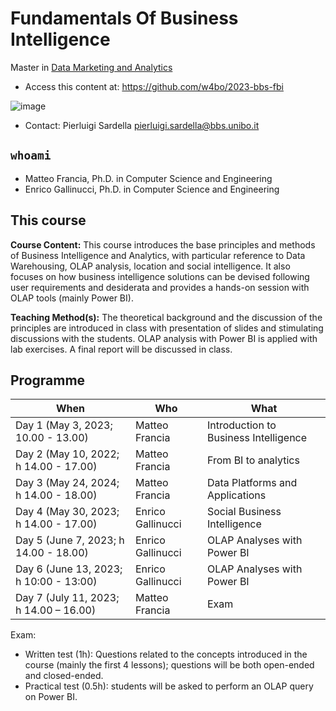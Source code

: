 # Fundamentals Of Business Intelligence

Master in [Data Marketing and Analytics](https://www.bbs.unibo.eu/master-fulltime/data-marketing-and-analytics/)

- Access this content at: https://github.com/w4bo/2023-bbs-fbi

![image](https://user-images.githubusercontent.com/18005592/235678122-cc2992d4-2113-42aa-aa83-a641c77e85e9.png)

- Contact: Pierluigi Sardella <pierluigi.sardella@bbs.unibo.it>

## `whoami`

- Matteo Francia, Ph.D. in Computer Science and Engineering
- Enrico Gallinucci, Ph.D. in Computer Science and Engineering

## This course

**Course Content:** This course introduces the base principles and methods of Business Intelligence and Analytics, with particular reference to Data Warehousing, OLAP analysis, location and social intelligence. It also focuses on how business intelligence solutions can be devised following user requirements and desiderata and provides a hands-on session with OLAP tools (mainly Power BI).

**Teaching Method(s):** The theoretical background and the discussion of the principles are introduced in class with presentation of slides and stimulating discussions with the students. OLAP analysis with Power BI is applied with lab exercises. A final report will be discussed in class. 

## Programme

| When | Who | What |
| -    | -    | -    |
| Day 1 (May 3, 2023; 10.00 - 13.00)     | Matteo Francia    | Introduction to Business Intelligence |
| Day 2 (May 10, 2022; h 14.00 - 17.00)  | Matteo Francia    | From BI to analytics |
| Day 3 (May 24, 2024; h 14.00 - 18.00)  | Matteo Francia    | Data Platforms and Applications |
| Day 4 (May 30, 2023; h 14.00 - 17.00)  | Enrico Gallinucci | Social Business Intelligence |
| Day 5 (June 7, 2023; h 14.00 - 18.00)  | Enrico Gallinucci | OLAP Analyses with Power BI |
| Day 6 (June 13, 2023; h 10:00 - 13:00) | Enrico Gallinucci | OLAP Analyses with Power BI |
| Day 7 (July 11, 2023; h 14.00 – 16.00) | Matteo Francia    | Exam |

Exam:
- Written test (1h): Questions related to the concepts introduced in the course (mainly the first 4 lessons); questions will be both open-ended and closed-ended. 
- Practical test (0.5h): students will be asked to perform an OLAP query on Power BI.
